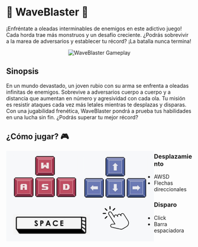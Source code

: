 </div align="center">
  <h1>🚀 WaveBlaster 🚀</h1>
  <p>
  ¡Enfréntate a oleadas interminables de enemigos en este adictivo juego! Cada horda trae más monstruos y un desafío creciente. ¿Podrás sobrevivir a la marea de adversarios y establecer tu récord? ¡La batalla nunca termina!
  </p>
</div>

<div align="center">
  <img src="/WaveBlaster_GamePlay.gif" alt="WaveBlaster Gameplay" />
</div>

Sinopsis
----------------------------------------------------------------
<p>
En un mundo devastado, un joven rubio con su arma se enfrenta a oleadas infinitas de enemigos. Sobrevive a adversarios cuerpo a cuerpo y a distancia que aumentan en número y agresividad con cada ola.
Tu misión es resistir ataques cada vez más letales mientras te desplazas y disparas. Con una jugabilidad frenética, WaveBlaster pondrá a prueba tus habilidades en una lucha sin fin. ¿Podrás superar tu mejor récord?
</p>

¿Cómo jugar? 🎮
----------------------------------------------------------------
<img src="/teclas.PNG" align="left" alt="Teclas Juego" width="400px"/>
<h3>Desplazamiento</h3>
<p>
  <ul>
    <li>AWSD</li>
    <li>Flechas direccionales</li>
  </ul>
  <h3>Disparo</h3>
  <ul>
    <li>Click</li>
    <li>Barra espaciadora</li>
  </ul>
</p>



